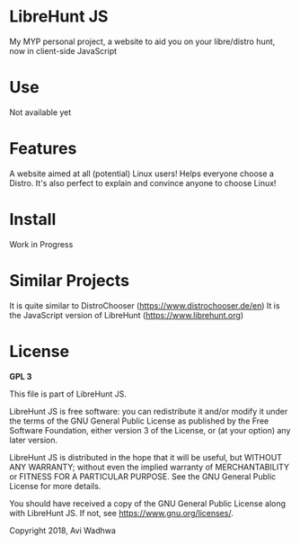 # LibreHunt JS

My MYP personal project, a website to aid you on your libre/distro hunt, now in client-side JavaScript

# Use

Not available yet

# Features

A website aimed at all (potential) Linux users! Helps everyone choose a Distro. It's also perfect to explain and convince anyone to choose Linux!

# Install

Work in Progress

# Similar Projects

It is quite similar to DistroChooser (<a>https://www.distrochooser.de/en</a>)
It is the JavaScript version of LibreHunt (<a>https://www.librehunt.org</a>)

# License

**GPL 3**

This file is part of LibreHunt JS.

LibreHunt JS is free software: you can redistribute it and/or modify
it under the terms of the GNU General Public License as published by
the Free Software Foundation, either version 3 of the License, or
(at your option) any later version.

LibreHunt JS is distributed in the hope that it will be useful,
but WITHOUT ANY WARRANTY; without even the implied warranty of
MERCHANTABILITY or FITNESS FOR A PARTICULAR PURPOSE.  See the
GNU General Public License for more details.

You should have received a copy of the GNU General Public License
along with LibreHunt JS.  If not, see <https://www.gnu.org/licenses/>.

Copyright 2018, Avi Wadhwa

